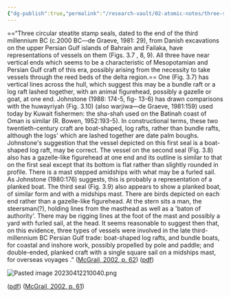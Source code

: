 ```yaml
---
{"dg-publish":true,"permalink":"/research-vault/02-atomic-notes/three-stamp-seals-from-bahrain-show-persian-gulf-watercraft-from-c-2000-bce/"}
---
```


==“Three circular steatite stamp seals, dated to the end of the third millennium BC (c.2000 BC—de Graeve, 1981: 29), from Danish excavations on the upper Persian Gulf islands of Bahrain and Failaka, have representations of vessels on them (Figs. 3.7 , 8, 9). All three have near vertical ends which seems to be a characteristic of Mesopotamian and Persian Gulf craft of this era, possibly arising from the necessity to take vessels through the reed beds of the delta region.== One (Fig. 3.7) has vertical lines across the hull, which suggest this may be a bundle raft or a log raft lashed together, with an animal figurehead, possibly a gazelle or goat, at one end. Johnstone (1988: 174-5, fig- 13-6) has drawn comparisons with the huwayriyah (Fig. 3.10) (also warjiwa—de Graeve, 1981:159) used today by Kuwait fishermen: the sha-shah used on the Batinah coast of Oman is similar (R. Bowen, 1952:193-5). In constructional terms, these two twentieth-century craft are boat-shaped, log rafts, rather than bundle rafts, although the logs' which are lashed together are date palm boughs. Johnstone's suggestion that the vessel depicted on this first seal is a boat-shaped log raft, may be correct. The vessel on the second seal (Fig. 3.8) also has a gazelle-like figurehead at one end and its outline is similar to that on the first seal except that its bottom is flat rather than slightly rounded in profile. There is a mast stepped amidships with what may be a furled sail. As Johnstone (1980:176) suggests, this is probably a representation of a planked boat. The third seal (Fig. 3.9) also appears to show a planked boat, of similar form and with a midships mast. There are birds depicted on each end rather than a gazelle-like figurehead. At the stern sits a man, the steersman(?), holding lines from the masthead as well as a 'baton of authority'. There may be rigging lines at the foot of the mast and possibly a yard with furled sail, at the head. It seems reasonable to suggest then that, on this evidence, three types of vessels were involved in the late third-millennium BC Persian Gulf trade: boat-shaped log rafts, and bundle boats, for coastal and inshore work, possibly propelled by pole and paddle; and double-ended, planked craft with a single square sail on a midships mast, for overseas voyages .” ([McGrail, 2002, p. 62](zotero://select/library/items/LVPZGRY3)) ([pdf](zotero://open-pdf/library/items/85TAQ5UC?page=62&annotation=ICTA2INL))

![Pasted image 20230412210040.png](/img/user/zz%20Images%20Dump/Pasted%20image%2020230412210040.png)

([pdf](zotero://open-pdf/library/items/85TAQ5UC?page=61&annotation=AHXXWHZM)) ([McGrail, 2002, p. 61](zotero://select/library/items/LVPZGRY3))
